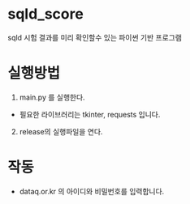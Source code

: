 # sqld_score
sqld 시험 결과를 미리 확인할수 있는 파이썬 기반 프로그램

# 실행방법
1. main.py 를 실행한다.
- 필요한 라이브러리는 tkinter, requests 입니다.

2. release의 실행파일을 연다.

# 작동
- dataq.or.kr 의 아이디와 비밀번호를 입력합니다.